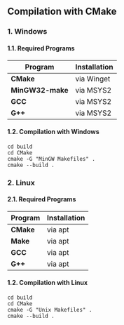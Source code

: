 ## Compilation with CMake

### 1. Windows

#### 1.1. Required Programs

| Program          | Installation |
| ---------------- | ------------ |
| **CMake**        | via Winget   |
| **MinGW32-make** | via MSYS2    |
| **GCC**          | via MSYS2    |
| **G++**          | via MSYS2    |

#### 1.2. Compilation with Windows

```
cd build
cd CMake
cmake -G "MinGW Makefiles" .
cmake --build .
```

### 2. Linux

#### 2.1. Required Programs

| Program   | Installation |
| --------- | ------------ |
| **CMake** | via apt      |
| **Make**  | via apt      |
| **GCC**   | via apt      |
| **G++**   | via apt      |

#### 1.2. Compilation with Linux

```
cd build
cd CMake
cmake -G "Unix Makefiles" .
cmake --build .
```
